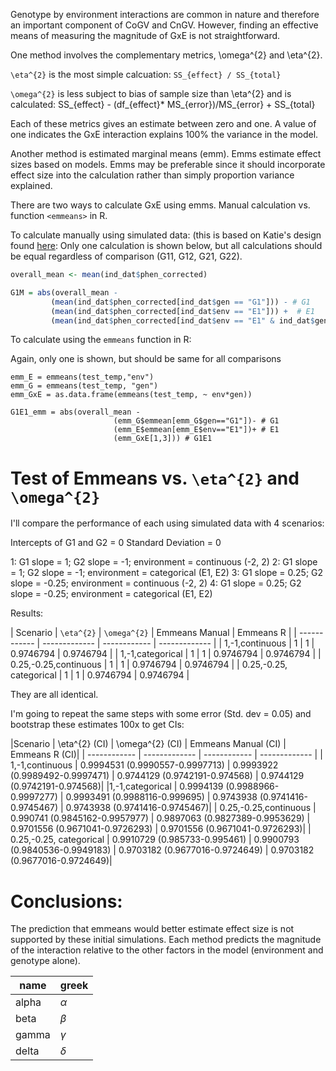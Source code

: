 Genotype by environment interactions are common in nature and therefore an important component of CoGV and CnGV. 
However, finding an effective means of measuring the magnitude of GxE is not straightforward. 

One method involves the complementary metrics, \\omega^{2} and \\eta^{2}.

`\eta^{2}` is the most simple calcuation: `SS_{effect} / SS_{total} `

`\omega^{2}` is less subject to bias of sample size than \eta^{2} and is calculated: SS_{effect} - (df_{effect}* MS_{error})/MS_{error} + SS_{total}

Each of these metrics gives an estimate between zero and one. A value of one indicates the GxE interaction explains 100% the variance in the model.

Another method is estimated marginal means (emm). Emms estimate effect sizes based on models. Emms may be preferable since it should incorporate effect size into the calculation rather than simply proportion variance explained. 

There are two ways to calculate GxE using emms. Manual calculation vs. function `<emmeans>` in R.

To calculate manually using simulated data: 
(this is based on Katie's design found [here](https://github.com/RCN-ECS/CnGV/edit/master/notebook/20191115_KEL_compareOmega2_effectsize_GxE.md): 
Only one calculation is shown below, but all calculations should be equal regardless of comparison (G11, G12, G21, G22). 

```R
overall_mean <- mean(ind_dat$phen_corrected) 

G1M = abs(overall_mean -
         (mean(ind_dat$phen_corrected[ind_dat$gen == "G1"])) - # G1
         (mean(ind_dat$phen_corrected[ind_dat$env == "E1"])) +  # E1
         (mean(ind_dat$phen_corrected[ind_dat$env == "E1" & ind_dat$gen == "G1"]))) 
```

To calculate using the `emmeans` function in R: 

Again, only one is shown, but should be same for all comparisons

```
emm_E = emmeans(test_temp,"env") 
emm_G = emmeans(test_temp, "gen")
emm_GxE = as.data.frame(emmeans(test_temp, ~ env*gen))

G1E1_emm = abs(overall_mean -
                       (emm_G$emmean[emm_G$gen=="G1"])- # G1
                       (emm_E$emmean[emm_E$env=="E1"])+ # E1
                       (emm_GxE[1,3])) # G1E1
```

# Test of Emmeans vs. `\eta^{2}` and `\omega^{2}`

I'll compare the performance of each using simulated data with 4 scenarios:

Intercepts of G1 and G2 = 0
Standard Deviation = 0

1: G1 slope = 1; G2 slope = -1; environment = continuous (-2, 2) 
2: G1 slope = 1; G2 slope = -1; environment = categorical (E1, E2)
3: G1 slope = 0.25; G2 slope = -0.25; environment = continuous (-2, 2) 
4: G1 slope = 0.25; G2 slope = -0.25; environment = categorical (E1, E2)

Results: 

| Scenario | `\eta^{2}` | `\omega^{2}` | Emmeans Manual | Emmeans R |
| ------------ | ------------- | ------------ | ------------- |
| 1,-1,continuous | 1 | 1 | 0.9746794 | 0.9746794 |
| 1,-1,categorical | 1 | 1 | 0.9746794 | 0.9746794 |
| 0.25,-0.25,continuous | 1 | 1 | 0.9746794 | 0.9746794 |
| 0.25,-0.25, categorical | 1 | 1 | 0.9746794 | 0.9746794 |

They are all identical. 

I'm going to repeat the same steps with some error (Std. dev = 0.05) and bootstrap these estimates 100x to get CIs: 

|Scenario | \eta^{2} (CI) | \omega^{2} (CI) | Emmeans Manual (CI) | Emmeans R (CI)|
| ------------ | ------------- | ------------ | ------------- |
| 1,-1,continuous |  0.9994531 (0.9990557-0.9997713) | 0.9993922 (0.9989492-0.9997471) | 0.9744129 (0.9742191-0.974568) | 0.9744129 (0.9742191-0.974568)|
|1,-1,categorical | 0.9994139 (0.9988966-0.9997277) | 0.9993491 (0.9988116-0.999695) | 0.9743938 (0.9741416-0.9745467) | 0.9743938 (0.9741416-0.9745467)|
| 0.25,-0.25,continuous | 0.990741 (0.9845162-0.9957977) | 0.9897063 (0.9827389-0.9953629) | 0.9701556 (0.9671041-0.9726293) | 0.9701556 (0.9671041-0.9726293)|
| 0.25,-0.25, categorical | 0.9910729 (0.985733-0.995461) | 0.9900793 (0.9840536-0.9949183) | 0.9703182 (0.9677016-0.9724649) | 0.9703182 (0.9677016-0.9724649)|


# Conclusions: 
The prediction that emmeans would better estimate effect size is not supported by these initial simulations. Each method predicts the magnitude of the interaction relative to the other factors in the model (environment and genotype alone).

| name  | greek    |
|-------|----------|
| alpha | $\alpha$ |
| beta  | $\beta$  |
| gamma | $\gamma$ |
| delta | $\delta$ |
